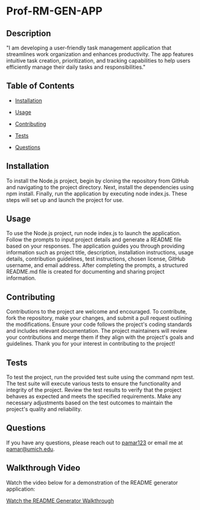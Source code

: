 # Prof-RM-GEN-APP



## Description
"I am developing a user-friendly task management application that streamlines work organization and enhances productivity. The app features intuitive task creation, prioritization, and tracking capabilities to help users efficiently manage their daily tasks and responsibilities."

## Table of Contents
* [Installation](#installation)
* [Usage](#usage)

* [Contributing](#contributing)
* [Tests](#tests)
* [Questions](#questions)

## Installation
To install the Node.js project, begin by cloning the repository from GitHub and navigating to the project directory. Next, install the dependencies using npm install. Finally, run the application by executing node index.js. These steps will set up and launch the project for use.

## Usage
To use the Node.js project, run node index.js to launch the application. Follow the prompts to input project details and generate a README file based on your responses. The application guides you through providing information such as project title, description, installation instructions, usage details, contribution guidelines, test instructions, chosen license, GitHub username, and email address. After completing the prompts, a structured README.md file is created for documenting and sharing project information.



## Contributing
Contributions to the project are welcome and encouraged. To contribute, fork the repository, make your changes, and submit a pull request outlining the modifications. Ensure your code follows the project's coding standards and includes relevant documentation. The project maintainers will review your contributions and merge them if they align with the project's goals and guidelines. Thank you for your interest in contributing to the project!

## Tests
To test the project, run the provided test suite using the command npm test. The test suite will execute various tests to ensure the functionality and integrity of the project. Review the test results to verify that the project behaves as expected and meets the specified requirements. Make any necessary adjustments based on the test outcomes to maintain the project's quality and reliability.

## Questions
If you have any questions, please reach out to [pamar123](https://github.com/pamar123) or email me at pamar@umich.edu.

## Walkthrough Video

Watch the video below for a demonstration of the README generator application:

[Watch the README Generator Walkthrough](https://drive.google.com/file/d/1nk4OMNxw6h-QttnoP2_uulGwCVJkZvlU/view?usp=sharing)

